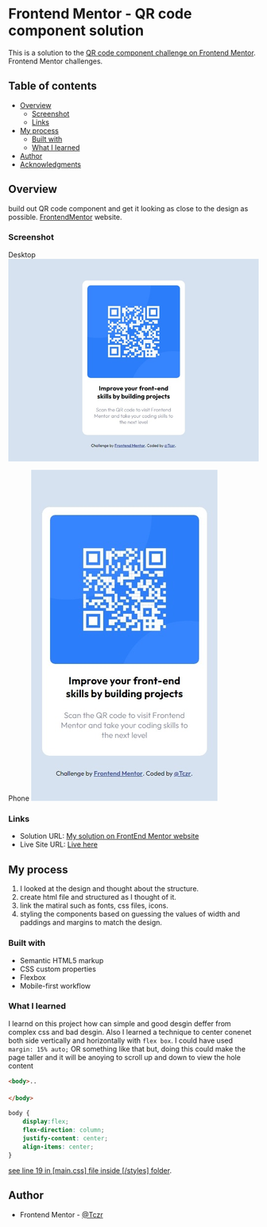 # Frontend Mentor - QR code component solution

This is a solution to the [QR code component challenge on Frontend Mentor](https://www.frontendmentor.io/challenges/qr-code-component-iux_sIO_H). Frontend Mentor challenges. 
## Table of contents

- [Overview](#overview)
  - [Screenshot](#screenshot)
  - [Links](#links)
- [My process](#my-process)
  - [Built with](#built-with)
  - [What I learned](#what-i-learned)
- [Author](#author)
- [Acknowledgments](#acknowledgments)


## Overview
build out QR code component and get it looking as close to the design as possible. [FrontendMentor](https://www.frontendmentor.io) website.

### Screenshot

 Desktop
![Desktop screen](screenshots/QR-SCSH-DESK.jpeg)

 Phone
![phone screen](screenshots/QR-SSCSH-PHONE.jpeg)

### Links

- Solution URL: [My solution on FrontEnd Mentor website](https://www.frontendmentor.io/profile/Tczr)
- Live Site URL: [Live here]([https://your-live-site-url.com](https://tczr.github.io/frontEndMentor-challenges/QR-component))

## My process
1. I looked at the design and thought about the structure.
2. create html file and structured as I thought of it.
3. link the matiral such as fonts, css files, icons.
4. styling the components based on guessing the values of width and paddings and margins to match the design.
### Built with

- Semantic HTML5 markup
- CSS custom properties
- Flexbox
- Mobile-first workflow

### What I learned
I learnd on this project how can simple and good desgin deffer from complex css and bad desgin.
Also I learned a technique to center conenet both side vertically and horizontally with `flex box`.
I could have used `margin: 15% auto;` OR something like that but, doing this could make the page taller and it will be anoying to scroll up and down to view the hole content 

```html
<body>..

</body>
```
```css
body {
    display:flex;
    flex-direction: column;
    justify-content: center;
    align-items: center;
}
```
[see line 19 in [main.css] file inside [/styles] folder](./styles/main.css).

## Author
- Frontend Mentor - [@Tczr](https://www.frontendmentor.io/profile/Tczr)

